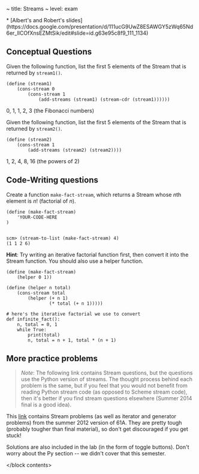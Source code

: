 ~ title: Streams
~ level: exam

<block notes>
</block notes>

<block references>
* [Albert's and Robert's
  slides](https://docs.google.com/presentation/d/111ucG9UwZ8ESAWGY5zWq65Nd6er_lICOfXnsEZMtSik/edit#slide=id.g63e95c8f9_111_1134)
</block references>

<block contents>

Conceptual Questions
--------------------

<question>

Given the following function, list the first 5 elements of the Stream
that is returned by `stream1()`.

    (define (stream1)
        (cons-stream 0
            (cons-stream 1
                (add-streams (stream1) (stream-cdr (stream1))))))

<solution>

0, 1, 1, 2, 3 (the Fibonacci numbers)

</solution>

<question>

Given the following function, list the first 5 elements of the Stream
that is returned by `stream2()`.

    (define (stream2)
        (cons-stream 1
            (add-streams (stream2) (stream2))))

<solution>

1, 2, 4, 8, 16 (the powers of 2)

</solution>

Code-Writing questions
----------------------

<question>

Create a function `make-fact-stream`, which returns a Stream whose
*n*th element is *n*!  (factorial of *n*).

    (define (make-fact-stream)
        'YOUR-CODE-HERE
    )


    scm> (stream-to-list (make-fact-stream) 4)
    (1 1 2 6)

**Hint**: Try writing an iterative factorial function first, then
convert it into the Stream function.  You should also use a helper
function.

<solution>

    (define (make-fact-stream)
        (helper 0 1))

    (define (helper n total)
        (cons-stream total
            (helper (+ n 1)
                    (* total (+ n 1)))))

    # here's the iterative factorial we use to convert
    def infinite_fact():
        n, total = 0, 1
        while True:
            print(total)
            n, total = n + 1, total * (n + 1)

</solution>

More practice problems
----------------------

> *Note*: The following link contains Stream questions, but the questions use the
> Python version of streams. The thought process behind each problem is the same,
> but if you feel that you would not benefit from reading Python stream code (as
> opposed to Scheme stream code), then it's better if you find stream questions
> elsewhere (Summer 2014 final is a good idea).

This
[link](http://www-inst.eecs.berkeley.edu/~cs61a/su12/lab/lab13/lab13.php)
contains Stream problems (as well as iterator and generator problems)
from the summer 2012 version of 61A. They are pretty tough (probably
tougher than final material), so don't get discouraged if you get
stuck!

Solutions are also included in the lab (in the form of toggle buttons).
Don't worry about the Py section -- we didn't cover that this
semester.

</block contents>
